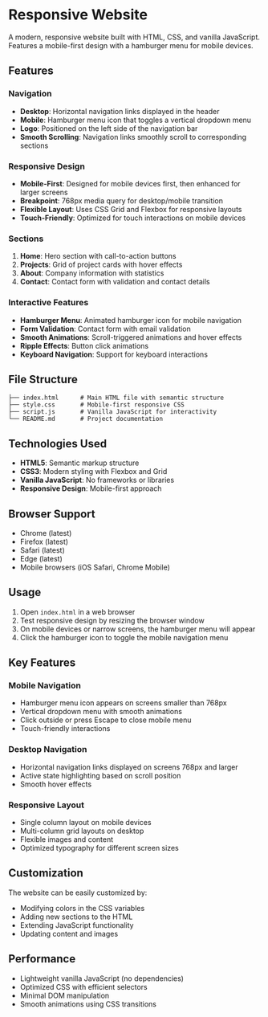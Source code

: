 # Responsive Website

A modern, responsive website built with HTML, CSS, and vanilla JavaScript. Features a mobile-first design with a hamburger menu for mobile devices.

## Features

### Navigation
- **Desktop**: Horizontal navigation links displayed in the header
- **Mobile**: Hamburger menu icon that toggles a vertical dropdown menu
- **Logo**: Positioned on the left side of the navigation bar
- **Smooth Scrolling**: Navigation links smoothly scroll to corresponding sections

### Responsive Design
- **Mobile-First**: Designed for mobile devices first, then enhanced for larger screens
- **Breakpoint**: 768px media query for desktop/mobile transition
- **Flexible Layout**: Uses CSS Grid and Flexbox for responsive layouts
- **Touch-Friendly**: Optimized for touch interactions on mobile devices

### Sections
1. **Home**: Hero section with call-to-action buttons
2. **Projects**: Grid of project cards with hover effects
3. **About**: Company information with statistics
4. **Contact**: Contact form with validation and contact details

### Interactive Features
- **Hamburger Menu**: Animated hamburger icon for mobile navigation
- **Form Validation**: Contact form with email validation
- **Smooth Animations**: Scroll-triggered animations and hover effects
- **Ripple Effects**: Button click animations
- **Keyboard Navigation**: Support for keyboard interactions

## File Structure

```
├── index.html      # Main HTML file with semantic structure
├── style.css       # Mobile-first responsive CSS
├── script.js       # Vanilla JavaScript for interactivity
└── README.md       # Project documentation
```

## Technologies Used

- **HTML5**: Semantic markup structure
- **CSS3**: Modern styling with Flexbox and Grid
- **Vanilla JavaScript**: No frameworks or libraries
- **Responsive Design**: Mobile-first approach

## Browser Support

- Chrome (latest)
- Firefox (latest)
- Safari (latest)
- Edge (latest)
- Mobile browsers (iOS Safari, Chrome Mobile)

## Usage

1. Open `index.html` in a web browser
2. Test responsive design by resizing the browser window
3. On mobile devices or narrow screens, the hamburger menu will appear
4. Click the hamburger icon to toggle the mobile navigation menu

## Key Features

### Mobile Navigation
- Hamburger menu icon appears on screens smaller than 768px
- Vertical dropdown menu with smooth animations
- Click outside or press Escape to close mobile menu
- Touch-friendly interactions

### Desktop Navigation
- Horizontal navigation links displayed on screens 768px and larger
- Active state highlighting based on scroll position
- Smooth hover effects

### Responsive Layout
- Single column layout on mobile devices
- Multi-column grid layouts on desktop
- Flexible images and content
- Optimized typography for different screen sizes

## Customization

The website can be easily customized by:
- Modifying colors in the CSS variables
- Adding new sections to the HTML
- Extending JavaScript functionality
- Updating content and images

## Performance

- Lightweight vanilla JavaScript (no dependencies)
- Optimized CSS with efficient selectors
- Minimal DOM manipulation
- Smooth animations using CSS transitions 